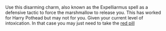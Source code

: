 Use this disarming charm, also known as the Expelliarmus spell
as a defensive tactic to force the marshmallow to release you.
This has worked for Harry Pothead but may not for you.
Given your current level of intoxication. In that case you may just need to take the [red pill](red-pill/red-pill.md)
